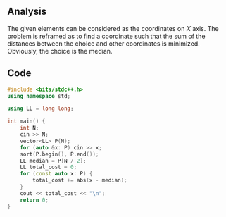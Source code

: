 ## Analysis

The given elements can be considered as the coordinates on *X* axis. The problem is reframed as to find a coordinate such that the sum of the distances between the choice and other coordinates is minimized. Obviously, the choice is the median.

## Code

```c++
#include <bits/stdc++.h>
using namespace std;

using LL = long long;

int main() {
    int N;
    cin >> N;
    vector<LL> P(N);
    for (auto &x: P) cin >> x;
    sort(P.begin(), P.end());
    LL median = P[N / 2];
    LL total_cost = 0;
    for (const auto x: P) {
        total_cost += abs(x - median);
    }
    cout << total_cost << "\n";
    return 0;
}
```

